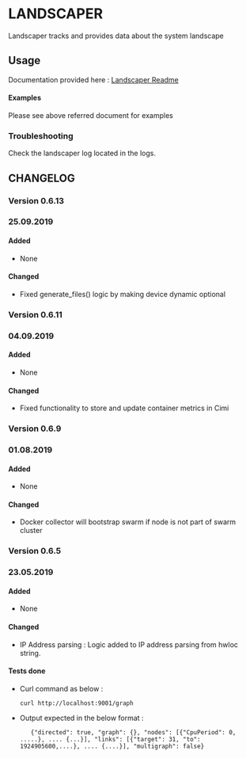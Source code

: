 # LANDSCAPER

Landscaper tracks and provides data about the system landscape

## Usage

Documentation provided here : [Landscaper Readme](https://github.com/mF2C/landscaper/blob/master/README.md)

#### Examples

Please see above referred document for examples 

### Troubleshooting

Check the landscaper log located in the logs.

## CHANGELOG

### Version 0.6.13

### 25.09.2019

#### Added

 - None

#### Changed

 - Fixed generate_files() logic by making device dynamic optional 

### Version 0.6.11

### 04.09.2019

#### Added

 - None

#### Changed

 - Fixed functionality to store and update container metrics in Cimi

### Version 0.6.9

### 01.08.2019 

#### Added

 - None

#### Changed

 - Docker collector will bootstrap swarm if node is not part of swarm cluster

### Version 0.6.5

### 23.05.2019 

#### Added

 - None

#### Changed

 - IP Address parsing : Logic added to IP address parsing from hwloc string.

#### Tests done

  - Curl command as below : 
  
		curl http://localhost:9001/graph

  - Output expected in the below format : 
  
	       {"directed": true, "graph": {}, "nodes": [{"CpuPeriod": 0, .....}, .... {...}], "links": [{"target": 31, "to": 1924905600,....}, .... {....}], "multigraph": false}
